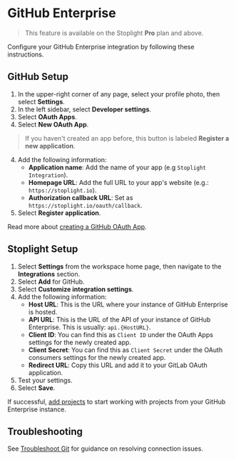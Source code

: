 # GitHub Enterprise

> This feature is available on the Stoplight **Pro** plan and above.

Configure your GitHub Enterprise integration by following these instructions.

## GitHub Setup

1. In the upper-right corner of any page, select your profile photo, then select **Settings**.
2. In the left sidebar, select **Developer settings**.
3. Select  **OAuth Apps**.
3. Select **New OAuth App**.
> If you haven't created an app before, this button is labeled  **Register a new application**.
4. Add the following information:
   * **Application name**: Add the name of your app (e.g `Stoplight Integration`).
   * **Homepage URL**: Add the full URL to your app's website (e.g.: `https://stoplight.io`).
   * **Authorization callback URL**: Set as `https://stoplight.io/oauth/callback`.
5. Select **Register application**.

Read more about [creating a GitHub OAuth App](https://developer.github.com/apps/building-oauth-apps/creating-an-oauth-app/).

## Stoplight Setup

1. Select **Settings** from the workspace home page, then navigate to the **Integrations** section.
2. Select **Add** for GitHub.
3. Select **Customize integration settings**.
4. Add the following information:
   - **Host URL**: This is the URL where your instance of GitHub Enterprise is hosted.
   - **API URL**: This is the URL of the API of your instance of GitHub Enterprise. This is usually: `api.{HostURL}`.
   - **Client ID**: You can find this as `Client ID` under the OAuth Apps settings for the newly created app.
   - **Client Secret**: You can find this as `Client Secret` under the OAuth consumers settings for the newly created app.
   - **Redirect URL**: Copy this URL and add it to your GitLab OAuth application.
5. Test your settings.
6. Select **Save**.

If successful, [add projects](../b.adding-projects.md) to start working with projects from your GitHub Enterprise instance.

## Troubleshooting

See [Troubleshoot Git](f-troubleshoot-git.md) for guidance on resolving connection issues. 
